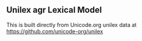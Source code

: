 Unilex agr Lexical Model
----------------------

This is built directly from Unicode.org unilex data at
https://github.com/unicode-org/unilex
